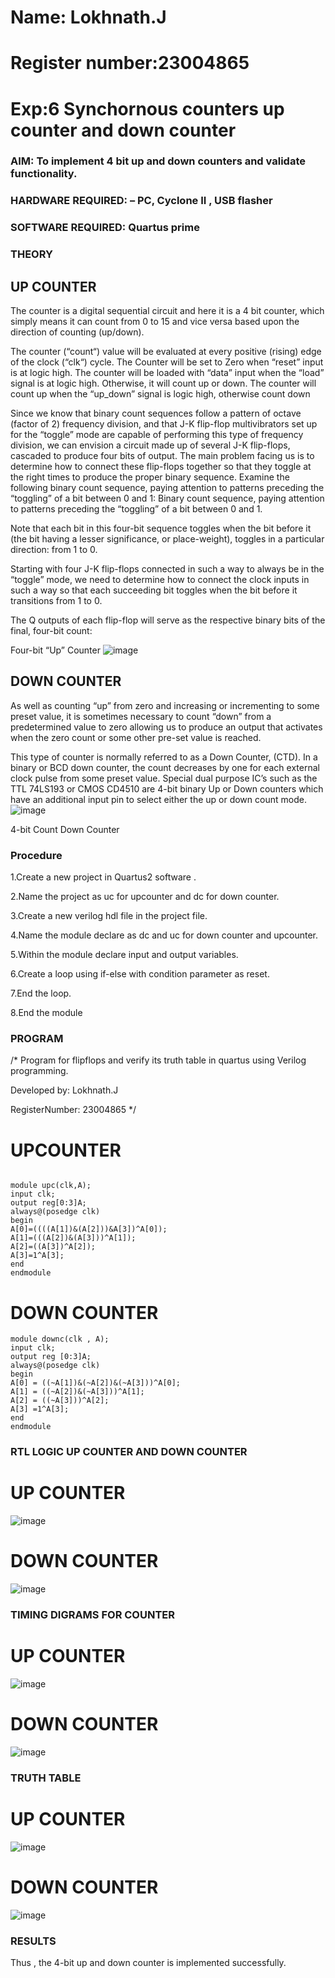 # Name: Lokhnath.J
# Register number:23004865
# Exp:6 Synchornous counters  up counter and down counter 
### AIM: To implement 4 bit up and down counters and validate  functionality.
### HARDWARE REQUIRED:  – PC, Cyclone II , USB flasher
### SOFTWARE REQUIRED:   Quartus prime
### THEORY 

## UP COUNTER 
The counter is a digital sequential circuit and here it is a 4 bit counter, which simply means it can count from 0 to 15 and vice versa based upon the direction of counting (up/down). 

The counter (“count“) value will be evaluated at every positive (rising) edge of the clock (“clk“) cycle.
The Counter will be set to Zero when “reset” input is at logic high.
The counter will be loaded with “data” input when the “load” signal is at logic high. Otherwise, it will count up or down.
The counter will count up when the “up_down” signal is logic high, otherwise count down

Since we know that binary count sequences follow a pattern of octave (factor of 2) frequency division, and that J-K flip-flop multivibrators set up for the “toggle” mode are capable of performing this type of frequency division, we can envision a circuit made up of several J-K flip-flops, cascaded to produce four bits of output.
The main problem facing us is to determine how to connect these flip-flops together so that they toggle at the right times to produce the proper binary sequence.
Examine the following binary count sequence, paying attention to patterns preceding the “toggling” of a bit between 0 and 1:
Binary count sequence, paying attention to patterns preceding the “toggling” of a bit between 0 and 1.

Note that each bit in this four-bit sequence toggles when the bit before it (the bit having a lesser significance, or place-weight), toggles in a particular direction: from 1 to 0.



 
 

Starting with four J-K flip-flops connected in such a way to always be in the “toggle” mode, we need to determine how to connect the clock inputs in such a way so that each succeeding bit toggles when the bit before it transitions from 1 to 0.

The Q outputs of each flip-flop will serve as the respective binary bits of the final, four-bit count:

 
 

Four-bit “Up” Counter
![image](https://user-images.githubusercontent.com/36288975/169644758-b2f4339d-9532-40c5-af40-8f4f8c942e2c.png)



## DOWN COUNTER 

As well as counting “up” from zero and increasing or incrementing to some preset value, it is sometimes necessary to count “down” from a predetermined value to zero allowing us to produce an output that activates when the zero count or some other pre-set value is reached.

This type of counter is normally referred to as a Down Counter, (CTD). In a binary or BCD down counter, the count decreases by one for each external clock pulse from some preset value. Special dual purpose IC’s such as the TTL 74LS193 or CMOS CD4510 are 4-bit binary Up or Down counters which have an additional input pin to select either the up or down count mode.
![image](https://user-images.githubusercontent.com/36288975/169644844-1a14e123-7228-4ed8-81a9-eb937dff4ac8.png)


4-bit Count Down Counter
### Procedure
1.Create a new project in Quartus2 software .

2.Name the project as uc for upcounter and dc for down counter.

3.Create a new verilog hdl file in the project file.

4.Name the module declare as dc and uc for down counter and upcounter.

5.Within the module declare input and output variables.

6.Create a loop using if-else with condition parameter as reset.

7.End the loop.

8.End the module

### PROGRAM 
/*
Program for flipflops  and verify its truth table in quartus using Verilog programming.

Developed by: Lokhnath.J

RegisterNumber:  23004865
*/

 

# UPCOUNTER
```

module upc(clk,A);
input clk;
output reg[0:3]A;
always@(posedge clk)
begin 
A[0]=((((A[1])&(A[2]))&A[3])^A[0]);
A[1]=(((A[2])&(A[3]))^A[1]);
A[2]=((A[3])^A[2]);
A[3]=1^A[3];
end 
endmodule
```
# DOWN COUNTER
```
module downc(clk , A);
input clk;
output reg [0:3]A;
always@(posedge clk)
begin 
A[0] = ((~A[1])&(~A[2])&(~A[3]))^A[0];
A[1] = ((~A[2])&(~A[3]))^A[1];
A[2] = ((~A[3]))^A[2];
A[3] =1^A[3];
end 
endmodule 

```
### RTL LOGIC UP COUNTER AND DOWN COUNTER 
# UP COUNTER
![image](https://github.com/Lokhnath10/Exp-7-Synchornous-counters-/assets/138969918/7fa8d7ac-5ba1-4b46-90be-428e39fa144f)
# DOWN COUNTER
![image](https://github.com/Lokhnath10/Exp-7-Synchornous-counters-/assets/138969918/e2cb7944-94c0-414e-a40f-de5db3bb3bae)




### TIMING DIGRAMS FOR COUNTER  
# UP COUNTER
![image](https://github.com/Lokhnath10/Exp-7-Synchornous-counters-/assets/138969918/7f09ad64-4f95-491c-a310-6d96ea090474)
# DOWN COUNTER
![image](https://github.com/Lokhnath10/Exp-7-Synchornous-counters-/assets/138969918/b63d9d81-30e3-4446-9e56-d0de595f70ed)





### TRUTH TABLE 
# UP COUNTER
![image](https://github.com/Lokhnath10/Exp-7-Synchornous-counters-/assets/138969918/54a8e0a5-dfe9-43c7-a7f4-79a46be4abf6)
# DOWN COUNTER
![image](https://github.com/Lokhnath10/Exp-7-Synchornous-counters-/assets/138969918/acf14e1a-3ff5-477f-a573-8c98344e6561)






### RESULTS 
Thus , the 4-bit up and down counter is implemented successfully.
